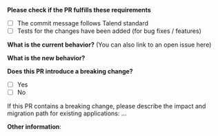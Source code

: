 **Please check if the PR fulfills these requirements**

- [ ] The commit message follows Talend standard
- [ ] Tests for the changes have been added (for bug fixes / features)

**What is the current behavior?** (You can also link to an open issue here)



**What is the new behavior?**



**Does this PR introduce a breaking change?**

- [ ] Yes
- [ ] No

If this PR contains a breaking change, please describe the impact and migration path for existing applications: ...


**Other information**:

